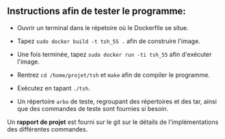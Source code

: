 ## Instructions afin de tester le programme:

- Ouvrir un terminal dans le répetoire où le Dockerfile se situe.

- Tapez `sudo docker build -t tsh_55 .` afin de construire l'image.

- Une fois terminée, tapez `sudo docker run -ti tsh_55` afin d'exécuter l'image.

- Rentrez `cd /home/projet/tsh` et `make` afin de compiler le programme.

- Exécutez en tapant `./tsh`.

- Un répertoire `arbo` de teste, regroupant des répertoires et des tar, ainsi que des commandes de teste sont fournies si besoin.

Un **rapport de projet** est fourni sur le git sur le détails de l'implémentations des différentes commandes.
